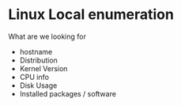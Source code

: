# Linux Local enumeration
What are we looking for
- hostname
- Distribution
- Kernel Version
- CPU info
- Disk Usage
- Installed packages / software

